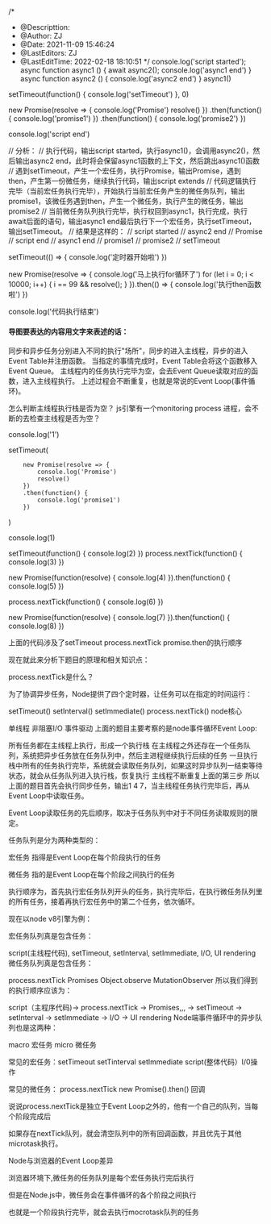 <!--
 * @Descripttion: 
 * @Author: ZJ
 * @Date: 2021-11-09 15:46:24
 * @LastEditors: ZJ
 * @LastEditTime: 2022-03-03 18:51:10
-->
/*
 * @Descripttion: 
 * @Author: ZJ
 * @Date: 2021-11-09 15:46:24
 * @LastEditors: ZJ
 * @LastEditTime: 2022-02-18 18:10:51
 */
console.log('script started');
async function async1 () {
    await async2();
    console.log('async1 end')
}
async function async2 () {
    console.log('async2 end')
}
async1() 

setTimeout(function() {
    console.log('setTimeout')
}, 0)

new Promise(resolve => {
    console.log('Promise')
    resolve()
})
.then(function() {
    console.log('promise1')
})
.then(function() {
    console.log('promise2')
})

console.log('script end')

// 分析：
// 执行代码，输出script started，执行async1()，会调用async2()，然后输出async2 end，此时将会保留async1函数的上下文，然后跳出async1()函数
// 遇到setTimeout，产生一个宏任务，执行Promise，输出Promise，遇到then，产生第一份微任务，继续执行代码，输出script extends
// 代码逻辑执行完毕（当前宏任务执行完毕），开始执行当前宏任务产生的微任务队列，输出promise1，该微任务遇到then，产生一个微任务，执行产生的微任务，输出promise2
// 当前微任务队列执行完毕，执行权回到async1，执行完成，执行await后面的语句，输出async1 end最后执行下一个宏任务，执行setTimeout，输出setTimeout。
// 结果是这样的：
// script started
// async2 end
// Promise
// script end
// async1 end
// promise1
// promise2
// setTimeout



setTimeout(() => {
    console.log('定时器开始啦')
})

new Promise(resolve => {
    console.log('马上执行for循环了')
    for (let i = 0; i < 10000; i++) {
        i == 99 && resolve();
    }
}).then(() => {
    console.log('执行then函数啦')
})

console.log('代码执行结束')

#### 导图要表达的内容用文字来表述的话：

   同步和异步任务分别进入不同的执行"场所"，同步的进入主线程，异步的进入Event Table并注册函数。
   当指定的事情完成时，Event Table会将这个函数移入Event Queue。
   主线程内的任务执行完毕为空，会去Event Queue读取对应的函数，进入主线程执行。
   上述过程会不断重复，也就是常说的Event Loop(事件循环)。

   怎么判断主线程执行栈是否为空？
   js引擎有一个monitoring process 进程，会不断的去检查主线程是否为空？

   console.log('1')

   setTimeout(

        new Promise(resolve => {
            console.log('Promise')
            resolve()
        })
        .then(function() {
            console.log('promise1')
        })
   )


console.log(1)

setTimeout(function() {
    console.log(2)
})
process.nextTick(function() {
    console.log(3) 
})

new Promise(function(resolve) {
    console.log(4)
}).then(function() {
    console.log(5)
})

process.nextTick(function() {
    console.log(6) 
})

new Promise(function(resolve) {
    console.log(7)
}).then(function() {
    console.log(8)
})

上面的代码涉及了setTimeout process.nextTick promise.then的执行顺序

现在就此来分析下题目的原理和相关知识点：

process.nextTick是什么？

为了协调异步任务，Node提供了四个定时器，让任务可以在指定的时间运行：

setTimeout()
setInterval()
setImmediate()
process.nextTick()
node核心

单线程
非阻塞I/O
事件驱动
上面的题目主要考察的是node事件循环Event Loop:

所有任务都在主线程上执行，形成一个执行栈
在主线程之外还存在一个任务队列，系统把异步任务放在任务队列中，然后主进程继续执行后续的任务
一旦执行栈中所有的任务执行完毕，系统就会读取任务队列，如果这时异步队列一结束等待状态，就会从任务队列进入执行栈，恢复执行
主线程不断重复上面的第三步
所以上面的题目首先会执行同步任务，输出1 4 7，当主线程任务执行完毕后，再从Event Loop中读取任务。

Event Loop读取任务的先后顺序，取决于任务队列中对于不同任务读取规则的限定。

任务队列是分为两种类型的：

宏任务   指得是Event Loop在每个阶段执行的任务

微任务   指的是Event Loop在每个阶段之间执行的任务

执行顺序为，首先执行宏任务队列开头的任务，执行完毕后，在执行微任务队列里的所有任务，接着再执行宏任务中的第二个任务，依次循环。

现在以node v8引擎为例：

宏任务队列真是包含任务：

script(主线程代码), setTimeout, setInterval, setImmediate, I/O, UI rendering
微任务队列真是包含任务：

process.nextTick  Promises  Object.observe  MutationObserver
所以我们得到的执行顺序应该为：

script（主程序代码)-> process.nextTick -> Promises,,, -> setTimeout -> setInterval -> 
setImmediate -> I/O -> UI rendering
Node端事件循环中的异步队列也是这两种：

macro 宏任务   micro  微任务

常见的宏任务：setTimeout  setTinterval  setImmediate script(整体代码）I/0操作

常见的微任务： process.nextTick new Promise().then() 回调

说说process.nextTick是独立于Event Loop之外的，他有一个自己的队列，当每个阶段完成后

如果存在nextTick队列，就会清空队列中的所有回调函数，并且优先于其他microtask执行。

Node与浏览器的Event Loop差异

浏览器环境下,微任务的任务队列是每个宏任务执行完后执行

但是在Node.js中，微任务会在事件循环的各个阶段之间执行

也就是一个阶段执行完毕，就会去执行mocrotask队列的任务



